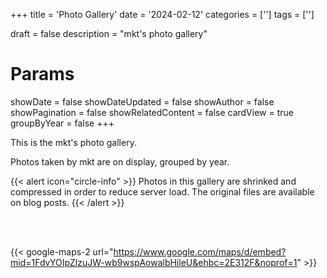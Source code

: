 +++
title = 'Photo Gallery'
date = '2024-02-12'
categories = ['']
tags = ['']

draft = false
description = "mkt's photo gallery"

# Params
showDate = false
showDateUpdated = false
showAuthor = false
showPagination = false
showRelatedContent = false
cardView = true
groupByYear = false
+++


This is the mkt's photo gallery.

Photos taken by mkt are on display, grouped by year.

{{< alert icon="circle-info" >}}
Photos in this gallery are shrinked and compressed in order to reduce server load.
The original files are available on blog posts.
{{< /alert >}}

<br>
<br>

{{< google-maps-2
    url="https://www.google.com/maps/d/embed?mid=1FdvYOIpZlzuJW-wb9wspAowalbHileU&ehbc=2E312F&noprof=1"
    >}}

<br>
<br>
